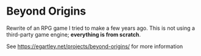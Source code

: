 # Beyond Origins

Rewrite of an RPG game I tried to make a few years ago. This is not using a third-party game engine; <b>everything is from scratch</b>.

See <a href="https://egartley.net/projects/beyond-origins/?via=beyondoriginsgithubreadmemd">https://egartley.net/projects/beyond-origins/</a> for more information
